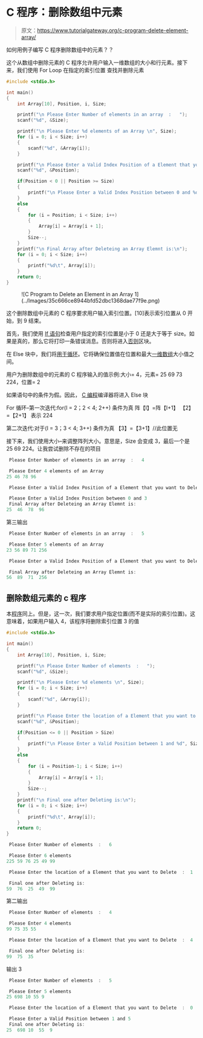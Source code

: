 # C 程序：删除数组中元素

> 原文：<https://www.tutorialgateway.org/c-program-delete-element-array/>

如何用例子编写 C 程序删除数组中的元素？？

这个从数组中删除元素的 C 程序允许用户输入一维数组的大小和行元素。接下来，我们使用 For Loop 在指定的索引位置 查找并删除元素

```c
#include <stdio.h>

int main()
{
	int Array[10], Position, i, Size;

	printf("\n Please Enter Number of elements in an array  :   ");
	scanf("%d", &Size);

	printf("\n Please Enter %d elements of an Array \n", Size);
	for (i = 0; i < Size; i++)
	{
    	scanf("%d", &Array[i]);
   	}     

  	printf("\n Please Enter a Valid Index Position of a Element that you want to Delete  :  ");
  	scanf("%d", &Position);

	if(Position < 0 || Position >= Size)
  	{
  		printf("\n Please Enter a Valid Index Position between 0 and %d", Size-1);
  	}
  	else
  	{
  		for (i = Position; i < Size; i++)
   		{
	    	Array[i] = Array[i + 1];
   		}
   		Size--;
	}
 	printf("\n Final Array after Deleteing an Array Elemnt is:\n");
 	for (i = 0; i < Size; i++)
  	{
 		printf("%d\t", Array[i]);
  	}	     
 	return 0;
}
```

<figure class="wp-block-image">![C Program to Delete an Element in an Array 1](../Images/35c666ce8944bfd52dbc1368dae77f9e.png)</figure>

这个删除数组中元素的 C 程序要求用户输入索引位置。[10]表示索引位置从 0 开始，到 9 结束。

首先，我们使用 [If 语句](https://www.tutorialgateway.org/if-statement-in-c/)检查用户指定的索引位置是小于 0 还是大于等于 size。如果是真的，那么它将打印一条错误消息。否则将进入[否则](https://www.tutorialgateway.org/if-else-statement-in-c/)区块。

在 Else 块中，我们将[用于循环](https://www.tutorialgateway.org/for-loop-in-c-programming/)。它将确保位置值在位置和最大[一维数组](https://www.tutorialgateway.org/array-in-c/)大小值之间。

用户为删除数组中的元素的 C 程序输入的值示例:大小= 4，元素= 25 69 73 224，位置= 2

如果语句中的条件为假。因此， [C 编程](https://www.tutorialgateway.org/c-programming/)编译器将进入 Else 块

For 循环–第一次迭代:for(I = 2；2 < 4; 2++)
条件为真
阵【I】=阵【I+1】
【2】=【2+1】
表示 224

第二次迭代:对于(I = 3；3 < 4; 3++)
条件为真
【3】=【3+1】//此位置无

接下来，我们使用大小–来调整阵列大小。意思是，Size 会变成 3，最后一个是 25 69 224。让我尝试删除不存在的项目

```c
 Please Enter Number of elements in an array  :   4

 Please Enter 4 elements of an Array 
25 46 78 96

 Please Enter a Valid Index Position of a Element that you want to Delete  :  4

 Please Enter a Valid Index Position between 0 and 3
 Final Array after Deleteing an Array Elemnt is:
25	46	78	96 
```

第三输出

```c
 Please Enter Number of elements in an array  :   5

 Please Enter 5 elements of an Array 
23 56 89 71 256

 Please Enter a Valid Index Position of a Element that you want to Delete  :  0

 Final Array after Deleteing an Array Elemnt is:
56	89	71	256 
```

## 删除数组元素的 c 程序

本[程序](https://www.tutorialgateway.org/c-programming-examples/)同上。但是，这一次，我们要求用户指定位置(而不是实际的索引位置)。这意味着，如果用户输入 4，该程序将删除索引位置 3 的值

```c
#include <stdio.h>

int main()
{
	int Array[10], Position, i, Size;

	printf("\n Please Enter Number of elements  :   ");
	scanf("%d", &Size);

	printf("\n Please Enter %d elements \n", Size);
	for (i = 0; i < Size; i++)
	{
    	scanf("%d", &Array[i]);
   	}     

  	printf("\n Please Enter the location of a Element that you want to Delete  :  ");
  	scanf("%d", &Position);

	if(Position <= 0 || Position > Size)
  	{
  		printf("\n Please Enter a Valid Position between 1 and %d", Size);
  	}
  	else
  	{
  		for (i = Position-1; i < Size; i++)
   		{
	    	Array[i] = Array[i + 1];
   		}
   		Size--;
	}
 	printf("\n Final one after Deleting is:\n");
 	for (i = 0; i < Size; i++)
  	{
 		printf("%d\t", Array[i]);
  	}	     
 	return 0;
}
```

```c
 Please Enter Number of elements  :   6

 Please Enter 6 elements
225 59 76 25 49 99

 Please Enter the location of a Element that you want to Delete  :  1

 Final one after Deleting is:
59	76	25	49	99 
```

第二输出

```c
 Please Enter Number of elements  :   4

 Please Enter 4 elements
99 75 35 55

 Please Enter the location of a Element that you want to Delete  :  4

 Final one after Deleting is:
99	75	35 
```

输出 3

```c
 Please Enter Number of elements  :   5

 Please Enter 5 elements
25 698 10 55 9

 Please Enter the location of a Element that you want to Delete  :  0

 Please Enter a Valid Position between 1 and 5
 Final one after Deleting is:
25	698	10	55	9 
```